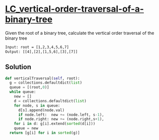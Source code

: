 # [LC_vertical-order-traversal-of-a-binary-tree](https://leetcode.com/problems/vertical-order-traversal-of-a-binary-tree)

Given the root of a binary tree, calculate the vertical order traversal of the binary tree

```txt
Input: root = [1,2,3,4,5,6,7]
Output: [[4],[2],[1,5,6],[3],[7]]
```

## Solution

```py
def verticalTraversal(self, root):
  g = collections.defaultdict(list)
  queue = [(root,0)]
  while queue:
    new = []
    d = collections.defaultdict(list)
    for node, s in queue:
      d[s].append(node.val)
      if node.left:  new += (node.left, s-1),
      if node.right: new += (node.right,s+1),
    for i in d: g[i].extend(sorted(d[i]))
    queue = new
  return [g[i] for i in sorted(g)]
```
